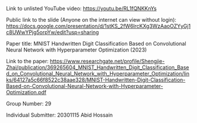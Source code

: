 Link to unlisted YouTube video:
https://youtu.be/RL1fQNKKnYs

Public link to the slide (Anyone on the internet can view without login):
https://docs.google.com/presentation/d/1stKS_2fW6lrcKXg3WzAaoOZYyGj1c8UWwYPjg5orpYw/edit?usp=sharing

Paper title:
MNIST Handwritten Digit Classification Based on Convolutional Neural
Network with Hyperparameter Optimization (2023)


Link to the paper:
https://www.researchgate.net/profile/Shengjie-Zhai/publication/369265604_MNIST_Handwritten_Digit_Classification_Based_on_Convolutional_Neural_Network_with_Hyperparameter_Optimization/links/64127a5c66f8522c38aae328/MNIST-Handwritten-Digit-Classification-Based-on-Convolutional-Neural-Network-with-Hyperparameter-Optimization.pdf

Group Number:
29

Individual Submitter:
20301115 Abid Hossain

